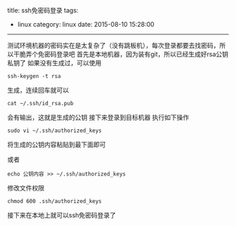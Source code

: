 title: ssh免密码登录 
tags:
  - linux
category: linux
date: 2015-08-10 15:28:00

---
测试环境机器的密码实在是太复杂了（没有跳板机），每次登录都要去找密码，所以干脆弄个免密码登录吧
首先是本地机器，因为装有git，所以已经生成好rsa公钥私钥了
如果没有生成过，可以使用 
``` 
ssh-keygen -t rsa
```
生成，连续回车就可以
```
cat ~/.ssh/id_rsa.pub
```
会有输出，这就是生成的公钥
接下来登录到目标机器
执行如下操作
```
sudo vi ~/.ssh/authorized_keys
```
将生成的公钥内容粘贴到最下面即可

或者 
```
echo 公钥内容 >> ~/.ssh/authorized_keys
```
修改文件权限
```
chmod 600 .ssh/authorized_keys
```
接下来在本地上就可以ssh免密码登录了